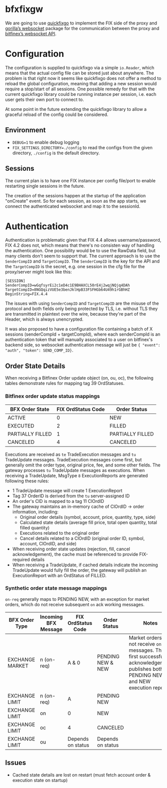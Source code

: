 # bfxfixgw

We are going to use [quickfixgo](https://github.com/quickfixgo/quickfix) to implement 
the FIX side of the proxy and [gorilla’s websocket](https://github.com/gorilla/websocket) 
package for the communication between the proxy and [bitfinex’s websocket API](https://bitfinex.readme.io/docs).

# Configuration

The configuration is supplied to quickfixgo via a simple `io.Reader`, which means
that the actual config file can be stored just about anywhere. The problem is 
that right now it seems like quickfixgo does not offer a method to reload the 
global configuration, meaning that adding a new session would require a stop/start 
of all sessions. One possible remedy for that with the current quickfixgo library 
could be running instance per session, i.e. each user gets their own port to
connect to.

At some point in the future extending the quickfixgo library to allow a graceful
reload of the config could be considered.

## Environment

- `DEBUG=1` to enable debug logging
- `FIX_SETTINGS_DIRECTORY=./config` to read the configs from the given directory, `./config`
  is the default directory.

## Sessions

The current plan is to have one FIX instance per config file/port to enable restarting
single sessions in the future.

The creation of the sessions happen at the startup of the application "onCreate"
event. So for each session, as soon as the app starts, we connect the authenticated 
websocket and map it to the sessionId.

# Authentication

Authentication is problematic given that FIX 4.4 allows username/password, FIX 
4.2 does not, which means that there's no consisten way of handling the authentication.
One possibility would be to use the RawData field, but many clients don't seem to
support that.
The current approach is to use the `SenderCompID` and `TargetCompID`. The 
`SenderCompID` is the key for the API and the `TargetCompID` is the secret, e.g.
one session in the cfg file for the proxy/server might look like this:

```
[SESSION]
SenderCompID=wGqfsyrEi2c1eD4c1E9BHAXCL50rE4j2wqjNQjq4DAh
TargetCompID=8NGQqizVUE5e3benJklHpB33FSFHGb64U49h1rGBhHZ
BeginString=FIX.4.4
```

The issues with using `SenderCompID` and `TargetCompID` are the misuse of the
protocol and both fields only being protected by TLS, i.e. without TLS they are
transmitted in plaintext over the wire, because they're part of the Header, which
is always unencrypted.

It was also proposed to have a configuration file containing a batch of X sessions
(senderCompId + targetCompId), where each senderCompId is an authentication token
that will manually associated to a user on bitfinex's backend side, so websocket
authentication message will just be `{ "event": "auth", "token": SEND_COMP_ID}`. 

## Order State Details

When receiving a Bitfinex Order update object (on, ou, oc), the following tables demonstrate rules for mapping tag 39 OrdStatuses.

### Bitfinex order update status mappings

| BFX Order State 	| FIX OrdStatus Code 	| Order Status 		|
|-------------------|-----------------------|-------------------|
| ACTIVE			| 0						| NEW				|
| EXECUTED			| 2						| FILLED			|
| PARTIALLY FILLED	| 1						| PARTIALLY FILLED	|
| CANCELED			| 4						| CANCELED			|

Executions are received as `te` TradeExecution messages and `tu` TradeUpdate messages.  TradeExecution messages come first, but generally omit the order type, original price, fee, and some other fields.  The gateway processes `tu` TradeUpdate messages as executions.  When receiving a TradeUpdate, MsgType `8` ExecutionReports are generated following these rules:

- 1 TradeUpdate message will create 1 ExecutionReport
- Tag 37 OrderID is derived from the `tu` server-assigned ID
- An order's CID is mapped to a tag 11 ClOrdID
- The gateway maintains an in-memory cache of ClOrdID -> order information, including:
	- Original order details (symbol, account, price, quantity, type, side)
	- Calculated state details (average fill price, total open quantity, total filled quantity)
	- Executions related to the original order
	- Cancel details related to a ClOrdID (original order ID, symbol, account, ClOrdID, and side)
- When receiving order state updates (rejection, fill, cancel acknowledgement), the cache must be referenced to provide FIX-required details
- When receiving a TradeUpdate, if cached details indicate the incoming TradeUpdate would fully fill the order, the gateway will publish an ExecutionReport with an OrdStatus of FILLED.

### Synthetic order state message mappings

`on-req` generally maps to PENDING NEW, with an exception for market orders, which do not receive subsequent `on` ack working messages.

| BFX Order Type	| Incoming BFX Message	| FIX OrdStatus Code	| Order Status		| Notes	|
|-------------------|-----------------------|-----------------------|-------------------|-------|
| EXCHANGE MARKET	| n (on-req)			| A & 0					| PENDING NEW & NEW	| Market orders do not receive `on` messages.  The first successful acknowledgement publishes both PENDING NEW and NEW execution reports. |
| EXCHANGE LIMIT	| n (on-req)			| A						| PENDING NEW		| |
| EXCHANGE LIMIT	| on					| 0						| NEW				| |
| EXCHANGE LIMIT	| oc					| 4						| CANCELED			| |
| EXCHANGE LIMIT	| ou					| Depends on status		| Depends on status	| |

## Issues

- Cached state details are lost on restart (must fetch account order & execution state on startup)
